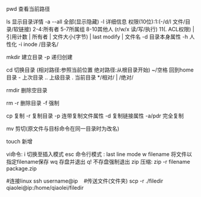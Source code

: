 pwd 查看当前路径

ls 显示目录详情
    -a --all 全部(显示隐藏)
    -l 详细信息  权限(10位):1:(-/d/l  文件/目录/软链接) 2-4:所有者 5-7所属组 8-10其他人 (r/w/x 读/写/执行) 11(. ACL权限) | 引用计数 | 所有者 | 文件大小(字节) | last modify | 文件名
    -d 目录本身属性
    -h 人性化
    -i inode
        /目录名/
    
mkdir 建立目录
    -p 递归创建

cd 切换目录 (相对路径:参照当前位置 绝对路径:从根目录开始)
    ~/空格 回到home目录
    -  上次目录
     .. 上级目录
     . 当前目录
    */相对/   |    /绝对/

rmdir 删除空目录

rm 
    -r 删除目录
    -f 强制

cp 复制
    -r 复制目录
    -p 连带复制文件属性
    -d 复制链接属性
    -a/pdr 完全复制

mv 剪切(原文件与目标命令在同一目录时为改名)

touch 新增



vi命令:
    i 切换至插入模式
    esc 命令行模式
    : last line mode
        w filename 将文件以指定filename保存
        wq 存盘并退出
        q! 不存盘强制退出
zip 压缩:
    zip -r filename package.zip
    
#连接linux
    ssh username@ip
    #传送文件(文件夹)
    scp -r ./filedir qiaolei@ip:/home/qiaolei/filedir

